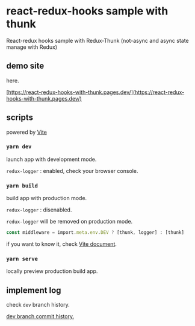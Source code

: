 # react-redux-hooks sample with thunk

React-redux hooks sample with Redux-Thunk
(not-async and async state manage with Redux)

## demo site

here.

[https://react-redux-hooks-with-thunk.pages.dev/](https://react-redux-hooks-with-thunk.pages.dev/)

## scripts

powered by [Vite](https://vitejs.dev/)

### `yarn dev`

launch app with development mode.

`redux-logger` : enabled, check your browser console.

### `yarn build`

build app with production mode.

`redux-logger` : disenabled.

`redux-logger` will be removed on production mode.

```typescript
const middleware = import.meta.env.DEV ? [thunk, logger] : [thunk]
```

if you want to know it, check [Vite document](https://vitejs.dev/guide/env-and-mode.html).

### `yarn serve`

locally preview production build app.

## implement log

check `dev` branch history.

[dev branch commit history.](https://github.com/ryokryok/react-redux-hooks-with-thunk/commits/dev)